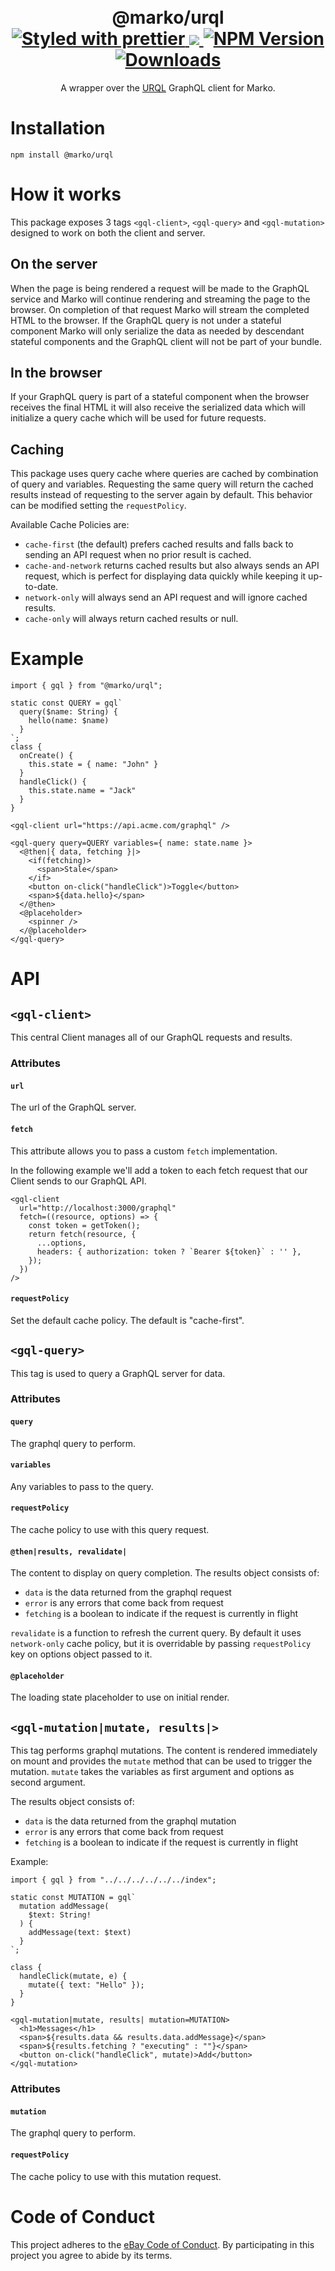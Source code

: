 <h1 align="center">
  <!-- Logo -->
  <br/>
  @marko/urql
	<br/>

  <!-- Format -->
  <a href="https://github.com/prettier/prettier">
    <img src="https://img.shields.io/badge/styled_with-prettier-ff69b4.svg" alt="Styled with prettier"/>
  </a>
  <!-- Coverage -->
  <a href="https://codecov.io/gh/marko-js/urql">
    <img src="https://codecov.io/gh/marko-js/urql/branch/main/graph/badge.svg?token=cSvMDikbE4"/>
  </a>
  <!-- NPM Version -->
  <a href="https://npmjs.org/package/@marko/urql">
    <img src="https://img.shields.io/npm/v/@marko/urql.svg" alt="NPM Version"/>
  </a>
  <!-- Downloads -->
  <a href="https://npmjs.org/package/@marko/urql">
    <img src="https://img.shields.io/npm/dm/@marko/urql.svg" alt="Downloads"/>
  </a>
</h1>

<p align="center">
  A wrapper over the <a href="https://github.com/FormidableLabs/urql">URQL</a> GraphQL client for Marko.
</p>

# Installation

```console
npm install @marko/urql
```

# How it works

This package exposes 3 tags `<gql-client>`, `<gql-query>` and `<gql-mutation>` designed to work on both the client and server.

## On the server

When the page is being rendered a request will be made to the GraphQL service and Marko will continue rendering and streaming the page to the browser. On completion of that request Marko will stream the completed HTML to the browser. If the GraphQL query is not under a stateful component Marko will only serialize the data as needed by descendant stateful components and the GraphQL client will not be part of your bundle.

## In the browser

If your GraphQL query is part of a stateful component when the browser receives the final HTML it will also receive the serialized data which will initialize a query cache which will be used for future requests.

## Caching

This package uses query cache where queries are cached by combination of query and variables. Requesting the same query will return the cached results instead of requesting to the server again by default. This behavior can be modified setting the `requestPolicy`.

Available Cache Policies are:

- `cache-first` (the default) prefers cached results and falls back to sending an API request when no prior result is cached.
- `cache-and-network` returns cached results but also always sends an API request, which is perfect for displaying data quickly while keeping it up-to-date.
- `network-only` will always send an API request and will ignore cached results.
- `cache-only` will always return cached results or null.

# Example

```marko
import { gql } from "@marko/urql";

static const QUERY = gql`
  query($name: String) {
    hello(name: $name)
  }
`;
class {
  onCreate() {
    this.state = { name: "John" }
  }
  handleClick() {
    this.state.name = "Jack"
  }
}

<gql-client url="https://api.acme.com/graphql" />

<gql-query query=QUERY variables={ name: state.name }>
  <@then|{ data, fetching }|>
    <if(fetching)>
      <span>Stale</span>
    </if>
    <button on-click("handleClick")>Toggle</button>
    <span>${data.hello}</span>
  </@then>
  <@placeholder>
    <spinner />
  </@placeholder>
</gql-query>
```

# API

## `<gql-client>`

This central Client manages all of our GraphQL requests and results.

### Attributes

#### `url`

The url of the GraphQL server.

#### `fetch`

This attribute allows you to pass a custom `fetch` implementation.

In the following example we'll add a token to each fetch request that our Client sends to our GraphQL API.

```marko
<gql-client
  url="http://localhost:3000/graphql"
  fetch=((resource, options) => {
    const token = getToken();
    return fetch(resource, {
      ...options,
      headers: { authorization: token ? `Bearer ${token}` : '' },
    });
  })
/>
```

#### `requestPolicy`

Set the default cache policy. The default is "cache-first".

## `<gql-query>`

This tag is used to query a GraphQL server for data.

### Attributes

#### `query`

The graphql query to perform.

#### `variables`

Any variables to pass to the query.

#### `requestPolicy`

The cache policy to use with this query request.

#### `@then|results, revalidate|`

The content to display on query completion. The results object consists of:

- `data` is the data returned from the graphql request
- `error` is any errors that come back from request
- `fetching` is a boolean to indicate if the request is currently in flight

`revalidate` is a function to refresh the current query. By default it uses `network-only` cache policy, but it is overridable by passing `requestPolicy` key on options object passed to it.

#### `@placeholder`

The loading state placeholder to use on initial render.

## `<gql-mutation|mutate, results|>`

This tag performs graphql mutations. The content is rendered immediately on mount and provides the `mutate` method that can be used to trigger the mutation. `mutate` takes the variables as first argument and options as second argument.

The results object consists of:

- `data` is the data returned from the graphql mutation
- `error` is any errors that come back from request
- `fetching` is a boolean to indicate if the request is currently in flight

Example:

```marko
import { gql } from "../../../../../../index";

static const MUTATION = gql`
  mutation addMessage(
    $text: String!
  ) {
    addMessage(text: $text)
  }
`;

class {
  handleClick(mutate, e) {
    mutate({ text: "Hello" });
  }
}

<gql-mutation|mutate, results| mutation=MUTATION>
  <h1>Messages</h1>
  <span>${results.data && results.data.addMessage}</span>
  <span>${results.fetching ? "executing" : ""}</span>
  <button on-click("handleClick", mutate)>Add</button>
</gql-mutation>
```

### Attributes

#### `mutation`

The graphql query to perform.

#### `requestPolicy`

The cache policy to use with this mutation request.

# Code of Conduct

This project adheres to the [eBay Code of Conduct](./.github/CODE_OF_CONDUCT.md). By participating in this project you agree to abide by its terms.
